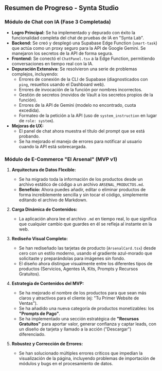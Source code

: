 ## Resumen de Progreso - Synta Studio

### Módulo de Chat con IA (Fase 3 Completada)

- **Logro Principal:** Se ha implementado y depurado con éxito la funcionalidad completa del chat de pruebas de IA en "Synta Lab".
- **Backend:** Se creó y desplegó una Supabase Edge Function (`smart-task`) que actúa como un proxy seguro para la API de Google Gemini. Se manejaron los secretos de la API de forma segura.
- **Frontend:** Se conectó el `ChatPanel.tsx` a la Edge Function, permitiendo conversaciones en tiempo real con la IA.
- **Depuración Extensiva:** Se resolvieron una serie de problemas complejos, incluyendo:
    - Errores de conexión de la CLI de Supabase (diagnosticados con `ping`, resueltos usando el Dashboard web).
    - Errores de invocación de la función por nombres incorrectos.
    - Gestión de secretos (movidos de Vault a los secretos propios de la función).
    - Errores de la API de Gemini (modelo no encontrado, cuota excedida).
    - Formateo de la petición a la API (uso de `system_instruction` en lugar de `role: system`).
- **Mejoras de UX:**
    - El panel de chat ahora muestra el título del prompt que se está probando.
    - Se ha mejorado el manejo de errores para notificar al usuario cuando la API está sobrecargada.

### Módulo de E-Commerce "El Arsenal" (MVP v1)

1.  **Arquitectura de Datos Flexible:**
    - Se ha migrado toda la información de los productos desde un archivo estático de código a un archivo `ARSENAL_PRODUCTOS.md`.
    - **Beneficio:** Ahora puedes añadir, editar o eliminar productos de forma increíblemente sencilla y sin tocar el código, simplemente editando el archivo de Markdown.

2.  **Carga Dinámica de Contenidos:**
    - La aplicación ahora lee el archivo `.md` en tiempo real, lo que significa que cualquier cambio que guardes en él se refleja al instante en la web.

3.  **Rediseño Visual Completo:**
    - Se han rediseñado las tarjetas de producto (`ArsenalCard.tsx`) desde cero con un estilo moderno, usando el gradiente azul-morado que solicitaste y preparándolas para imágenes sin fondo.
    - El diseño ahora distingue visualmente entre los diferentes tipos de productos (Servicios, Agentes IA, Kits, Prompts y Recursos Gratuitos).

4.  **Estrategia de Contenidos del MVP:**
    - Se ha mejorado el nombre de los productos para que sean más claros y atractivos para el cliente (ej: "Tu Primer Website de Ventas").
    - Se ha añadido una nueva categoría de productos monetizables: los **"Prompts de Pago"**.
    - Se ha implementado una sección estratégica de **"Recursos Gratuitos"** para aportar valor, generar confianza y captar leads, con un diseño de tarjeta y llamado a la acción ("Descargar") diferenciado.

5.  **Robustez y Corrección de Errores:**
    - Se han solucionado múltiples errores críticos que impedían la visualización de la página, incluyendo problemas de importación de módulos y bugs en el procesamiento de datos.